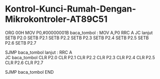 # Kontrol-Kunci-Rumah-Dengan-Mikrokontroler-AT89C51

ORG 00H
MOV P0,#00000001B
baca_tombol : MOV A,P0
RRC A
JC lanjut
SETB P2.0
SETB P2.1
SETB P2.2
SETB P2.3
SETB P2.4
SETB P2.5
SETB P2.6
SETB P2.7

SJMP baca_tombol
lanjut : RRC A         
JC baca_tombol
CLR P2.0
CLR P2.1
CLR P2.2
CLR P2.3
CLR P2.4
CLR P2.5
CLR P2.6
CLR P2.7

SJMP baca_tombol
END
